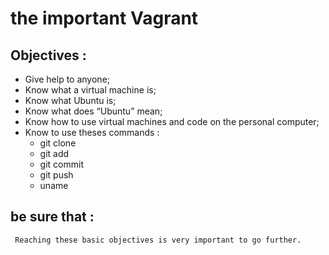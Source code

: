 # the important Vagrant 
##  Objectives :
*  Give help to anyone;
*  Know what a virtual machine is;
*  Know what Ubuntu is;
*  Know what does “Ubuntu” mean;
*  Know how to use virtual machines and code on the personal computer;
*  Know to use theses commands :
    - git clone
     - git add
     - git commit
     - git push
     - uname 

## be sure that :
     Reaching these basic objectives is very important to go further.

